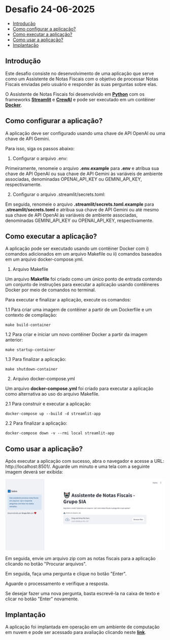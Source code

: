 # Desafio 24-06-2025

- [Introdução](#introdução)
- [Como configurar a aplicação?](#como-configurar-a-aplicação)
- [Como executar a aplicação?](#como-executar-a-aplicação)
- [Como usar a aplicação?](#como-usar-a-aplicação)
- [Implantação](#implantação)

## Introdução

Este desafio consiste no desenvolvimento de uma aplicação que serve como um Assistente de Notas Fiscais com o objetivo de processar Notas Fiscais enviadas pelo usuário e responder às suas perguntas sobre elas.

O Assistente de Notas Fiscais foi desenvolvido em [**Python**](https://www.python.org/) com os frameworks [**Streamlit**](https://github.com/streamlit/streamlit) e [**CrewAI**](https://github.com/crewAIInc/crewAI) e pode ser executado em um contêiner [**Docker**](https://www.docker.com/).

## Como configurar a aplicação?

A aplicação deve ser configurado usando uma chave de API OpenAI ou uma chave de API Gemini.

Para isso, siga os passos abaixo:

1. Configurar o arquivo .env:

Primeiramente, renomeie o arquivo **.env.example** para **.env** e atribua sua chave de API OpenAI ou sua chave de API Gemini às variáveis ​​de ambiente associadas, denominadas OPENAI_API_KEY ou GEMINI_API_KEY, respectivamente.

2. Configurar o arquivo .streamlit/secrets.toml:

Em seguida, renomeie o arquivo **.streamlit/secrets.toml.example** para **.streamlit/secrets.toml** e atribua sua chave de API Gemini ou até mesmo sua chave de API OpenAI às variáveis ​​de ambiente associadas, denominadas GEMINI_API_KEY ou OPENAI_API_KEY, respectivamente.

## Como executar a aplicação?

A aplicação pode ser executado usando um contêiner Docker com i) comandos adicionados em um arquivo Makefile ou ii) comandos baseados em um arquivo docker-compose.yml.

1. Arquivo Makefile

Um arquivo **Makefile** foi criado como um único ponto de entrada contendo um conjunto de instruções para executar a aplicação usando contêineres Docker por meio de comandos no terminal.

Para executar e finalizar a aplicação, execute os comandos:

1.1 Para criar uma imagem de contêiner a partir de um Dockerfile e um contexto de compilação:

```
make build-container
```

1.2 Para criar e iniciar um novo contêiner Docker a partir da imagem anterior:

```
make startup-container
```

1.3 Para finalizar a aplicação:

```
make shutdown-container
```

2. Arquivo docker-compose.yml

Um arquivo **docker-compose.yml** foi criado para executar a aplicação como alternativa ao uso do arquivo Makefile.

2.1 Para construir e executar a aplicação:

```
docker-compose up --build -d streamlit-app
```

2.2 Para finalizar a aplicação:

```
docker-compose down -v --rmi local streamlit-app
```

## Como usar a aplicação?

Após executar a aplicação com sucesso, abra o navegador e acesse a URL: http://localhost:8501/. Aguarde um minuto e uma tela com a seguinte imagem deverá ser exibida:

![texto alternativo](assets/images/Home.png)

Em seguida, envie um arquivo zip com as notas fiscais para a aplicação clicando no botão "Procurar arquivos".

Em seguida, faça uma pergunta e clique no botão "Enter".

Aguarde o processamento e verifique a resposta.

Se desejar fazer uma nova pergunta, basta escrevê-la na caixa de texto e clicar no botão "Enter" novamente.

## Implantação

A aplicação foi implantada em operação em um ambiente de computação em nuvem e pode ser acessado para avaliação clicando neste [**link**](https://grupo-sia-desafio-24-06-2025.onrender.com).
